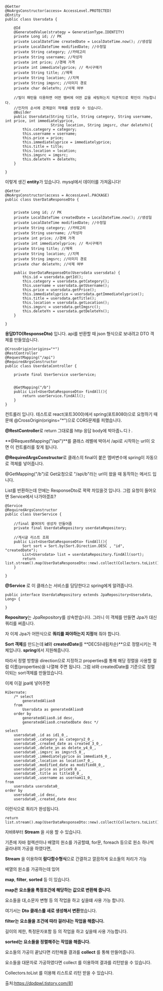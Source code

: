 ```
@Getter
@NoArgsConstructor(access= AccessLevel.PROTECTED)
@Entity
public class Usersdata {

    @Id
    @GeneratedValue(strategy = GenerationType.IDENTITY)
    private Long id; // PK
    private LocalDateTime createdDate = LocalDateTime.now(); //생성일
    private LocalDateTime modifiedDate; //수정일
    private String category; //카테고리
    private String username; //작성자
    private int price; //경매 가격
    private int immediatelyprice; // 즉시구매가
    private String title; //제목
    private String location; //지역
    private String imgsrc; //이미지 경로
    private char deleteYn; //삭제 여부

    //빌더 패턴을 이용하면 어떤 멤버에 어떤 값을 세팅하는지 직관적으로 확인이 가능합니다.
    //인자의 순서에 관계없이 객체를 생성할 수 있습니다.
    @Builder
    public Usersdata(String title, String category, String username, int price, int immediatelyprice,
                     String location, String imgsrc, char deleteYn){
        this.category = category;
        this.username = username;
        this.price = price;
        this.immediatelyprice = immediatelyprice;
        this.title = title;
        this.location = location;
        this.imgsrc = imgsrc;
        this.deleteYn = deleteYn;
    }

}
```

이렇게 생긴 **entity**가 있습니다. mysql에서 데이터를 가져옵니다!





```
@Getter
@NoArgsConstructor(access = AccessLevel.PACKAGE)
public class UserDataResponseDto {


    private Long id; // PK
    private LocalDateTime createdDate = LocalDateTime.now(); //생성일
    private LocalDateTime modifiedDate; //수정일
    private String category; //카테고리
    private String username; //작성자
    private int price; //경매 가격
    private int immediatelyprice; // 즉시구매가
    private String title; //제목
    private String location; //지역
    private String imgsrc; //이미지 경로
    private char deleteYn; //삭제 여부

    public UserDataResponseDto(Usersdata usersdata) {
        this.id = usersdata.getId();
        this.category = usersdata.getCategory();
        this.username = usersdata.getUsername();
        this.price = usersdata.getPrice();
        this.immediatelyprice = usersdata.getImmediatelyprice();
        this.title = usersdata.getTitle();
        this.location = usersdata.getLocation();
        this.imgsrc = usersdata.getImgsrc();
        this.deleteYn = usersdata.getDeleteYn();
    }

}
```

**응답DTO(ResponseDto)** 입니다. api를 반환할 때 json 형식으로 보내려고 DTO 객체를 만들었습니다.



```
@CrossOrigin(origins="*")
@RestController
@RequestMapping("/api")
@RequiredArgsConstructor
public class UserdataController {

    private final UserService userService;


    @GetMapping("/b")
    public List<UserDataResponseDto> findAll(){
        return userService.findAll();
    }
}
```

컨트롤러 입니다. 테스트로 react(포트3000)에서 spring(포트8080)으로 요청하기 때문에 @CrossOrigin(origins="*")으로 CORS문제를 피했습니다.

 

**@RestController**로 return 그대로를 http 응답 body에 박아줍ㄴ디ㅏ.

 

**@RequestMapping("/api")**를 클래스 레벨에 박아서 /api로 시작하는 url이 오면 이 컨트롤러를 찾게 됩니다.

 

**@RequiredArgsConstructor**로 클래스의 final이 붙은 멤버변수에 spring이 자동으로 객체를 넣어줍니다. 

 

@GetMapping("/b")로 Get요청으로 "/api/b"라는 url이 왔을 때 동작하는 메서드 입니다.

List를 반환하는데 안에는 ResponseDto로 꽉꽉 차있을것 입니다. 그럼 요청이 들어오면 Service에서 나가야겠죠?





```
@Service
@RequiredArgsConstructor
public class UserService {

    //final 붙여야지 생성자 만들어줌
    private final UserdataRepository userdataRepository;

    //게시글 리스트 조회
    public List<UserDataResponseDto> findAll(){
        Sort sort = Sort.by(Sort.Direction.DESC , "id", "createdDate");
        List<Usersdata> list = userdataRepository.findAll(sort);
        return list.stream().map(UserDataResponseDto::new).collect(Collectors.toList());
    }

}

```

**@Service** 로 이 클래스는 서비스를 담당한다고 spring에게 알려줍니다.



```
public interface UserdataRepository extends JpaRepository<Usersdata, Long> {

}
```

**Repository**는 JpaRepository를 상속받습니다. 그러니 이 객체를 만들면 Jpa가 대신 쿼리를 써줍니다. 

자 이제 Jpa가 어떤식으로 **쿼리를 짜야하는지 지정**해 줘야 합니다.

**Sort 객체**를 만드는데 **id**와 **createdDate**를 **DECS(내림차순)**으로 정렬시키는 객체입니다. **spring**에서 지원해줍니다.

따라서 정렬 방향을 direction으로 지정하고 properties를 통해 해당 정렬을 사용할 컬럼 이름(properties)을 나열해 주면 됩니다. 그럼 id와 createdDate를 기준으로 정렬이되는 sort객체를 만들었습니다.

이제 이걸 jpa에 넣어주면 

```
Hibernate: 
    /* select
        generatedAlias0 
    from
        Usersdata as generatedAlias0 
    order by
        generatedAlias0.id desc,
        generatedAlias0.createdDate desc */ 
        
select
    usersdata0_.id as id1_0_,
    usersdata0_.category as category2_0_,
    usersdata0_.created_date as created_3_0_,
    usersdata0_.delete_yn as delete_y4_0_,
    usersdata0_.imgsrc as imgsrc5_0_,
    usersdata0_.immediatelyprice as immediat6_0_,
    usersdata0_.location as location7_0_,
    usersdata0_.modified_date as modified8_0_,
    usersdata0_.price as price9_0_,
    usersdata0_.title as title10_0_,
    usersdata0_.username as usernam11_0_ 
from
    usersdata usersdata0_ 
order by
    usersdata0_.id desc,
    usersdata0_.created_date desc
```

이런식으로 쿼리가 완성됩니다.

```
return list.stream().map(UserDataResponseDto::new).collect(Collectors.toList());
```

자바8부터 **Stream** 을 사용 할 수 있습니다.

기존에 자바 컬렉션이나 배열의 원소를 가공할떄, for문, foreach 등으로 원소 하나씩 골라내여 가공을 하였다면,

**Stream** 을 이용하여 **람다함수형식**으로 간결하고 깔끔하게 요소들의 처리가 가능

배열의 원소를 가공하는데 있어

 

**map**, **filter**, **sorted** 등 이 있습니다.

 

**map은 요소들을 특정조건에 해당하는 값으로 변환해 줍니다.**

요소들을 대,소문자 변형 등 의 작업을 하고 싶을떄 사용 가능 합니다.

여기서는 **Dto 클래스를 새로 생성해서 변환**했습니다. 

 

**filter는 요소들을 조건에 따라 걸러내는 작업을 해줍니다.**

길이의 제한, 특정문자포함 등 의 작업을 하고 싶을때 사용 가능합니다.

 

**sorted는 요소들을 정렬해주는 작업을 해줍니다.**

 

요소들의 가공이 끝났다면 리턴해줄 결과를 **collect** 를 통해 만들어줍니다. 

요소들을 대문자로 가공하였다면 collect 를 이용하여 결과를 리턴받을 수 있습니다.

Collectors.toList 를 이용해 리스트로 리턴 받을 수 있습니다.

 

출처:https://dpdpwl.tistory.com/81